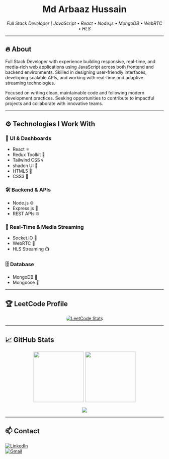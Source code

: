 <h1 align="center">Md Arbaaz Hussain</h1>
<p align="center">
  <i>Full Stack Developer | JavaScript • React • Node.js • MongoDB • WebRTC • HLS</i>
</p>

---

## 🔥 About

Full Stack Developer with experience building responsive, real-time, and media-rich web applications using JavaScript across both frontend and backend environments. Skilled in designing user-friendly interfaces, developing scalable APIs, and working with real-time and adaptive streaming technologies.

Focused on writing clean, maintainable code and following modern development practices. Seeking opportunities to contribute to impactful projects and collaborate with innovative teams.

---

## ⚙️ Technologies I Work With

### 🎨 UI & Dashboards
- React ⚛️
- Redux Toolkit 🧰
- Tailwind CSS 🌀
- shadcn UI 🧩
- HTML5 📄
- CSS3 🎨

### 🛠 Backend & APIs
- Node.js ⚙️
- Express.js 🧭
- REST APIs 🌐

### 🧠 Real-Time & Media Streaming
- Socket.IO 📡
- WebRTC 🎥
- HLS Streaming 📺

### 🗄 Database
- MongoDB 🍃
- Mongoose 🔗

---

## 🏆 LeetCode Profile

<p align="center">
  <a href="https://leetcode.com/u/mdarbaazhussain666/" target="_blank">
    <img
      src="https://leetcode-card-api.vercel.app/mdarbaazhussain666?theme=light"
      alt="LeetCode Stats"
      style="max-width:100%;border-radius:10px;transition: transform 0.3s ease;"
    />
  </a>
</p>

---

## 📈 GitHub Stats

<p align="center">
  <img src="https://github-readme-stats.vercel.app/api?username=arbaaz-hussain-5&show_icons=true&theme=light" height="160" />
  <img src="https://github-readme-stats.vercel.app/api/top-langs/?username=arbaaz-hussain-5&layout=compact&theme=light" height="160" />
</p>

<p align="center">
  <img src="https://github-readme-streak-stats.herokuapp.com?user=arbaaz-hussain-5&theme=light&hide_border=true" />
</p>

---

## 📫 Contact

[![LinkedIn](https://img.shields.io/badge/LinkedIn-0A66C2?logo=linkedin&logoColor=white&style=for-the-badge)](https://www.linkedin.com/in/md-arbaaz-hussain)  
[![Gmail](https://img.shields.io/badge/Gmail-D14836?logo=gmail&logoColor=white&style=for-the-badge)](mailto:mdarbaazhussain66@gmail.com)


